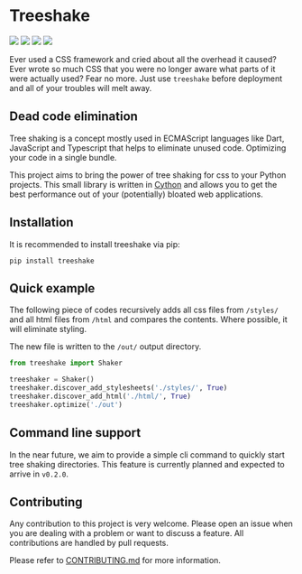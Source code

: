 # Treeshake
![](https://img.shields.io/pypi/status/treeshake?style=flat-square)
![](https://img.shields.io/github/repo-size/jackmanapp/treeshake?style=flat-square)
![](https://img.shields.io/github/last-commit/jackmanapp/treeshake?style=flat-square)
![](https://img.shields.io/maintenance/yes/2021?style=flat-square)

Ever used a CSS framework and cried about all the overhead it caused? Ever wrote so much CSS that you were no longer aware what parts of it were actually used? Fear no more. Just use `treeshake` before deployment and all of your troubles will melt away.

## Dead code elimination
Tree shaking is a concept mostly used in ECMAScript languages like Dart, JavaScript and Typescript that helps to eliminate unused code. Optimizing your code in a single bundle.

This project aims to bring the power of tree shaking for css to your Python projects. This small library is written in [Cython](https://cython.readthedocs.io/) and allows you to get the best performance out of your (potentially) bloated web applications.

## Installation
It is recommended to install treeshake via pip:
```commandline
pip install treeshake
```

## Quick example
The following piece of codes recursively adds all css files from `/styles/` and all html files from `/html` and compares the contents. Where possible, it will eliminate styling.

The new file is written to the `/out/` output directory.

```python
from treeshake import Shaker

treeshaker = Shaker()
treeshaker.discover_add_stylesheets('./styles/', True)
treeshaker.discover_add_html('./html/', True)
treeshaker.optimize('./out')
```

## Command line support
In the near future, we aim to provide a simple cli command to quickly start tree shaking directories. This feature is currently planned and expected to arrive in `v0.2.0`.

## Contributing
Any contribution to this project is very welcome. Please open an issue when you are dealing with a problem or want to discuss a feature. All contributions are handled by pull requests.

Please refer to [CONTRIBUTING.md](https://github.com/jackmanapp/treeshake/blob/main/CONTRIBUTING.md) for more information.